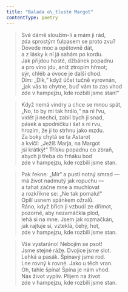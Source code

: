 ```yaml
---
title: "Balada o\_tlusté Margot"
contentType: poetry
---
```


<section>

> Své dámě sloužím-li a mám ji rád,  
> zda sprostým ťulpasem se proto zvu?  
> Dovede moc a opětovně dát,  
> a z lásky k ní já sahám po kordu.  
> Jak přijdou hosté, džbánek popadnu  
> a pro víno jdu, aniž ztropím hřmot;  
> sýr, chléb a ovoce je další chod.  
> Dím: „Dík,“ když účet tučně vyrovnán,  
> „jak vás to chytne, buď vám to zas vhod  
> zde v hampejzu, kde rozbili jsme stan!“

> Když nemá vindry a chce se mnou spát,  
> „No, to by mi tak hrálo,“ na ni řvu,  
> vidět ji nechci, zabil bych ji snad,  
> pásek a spodničku i šat s ní rvu,  
> hrozím, že jí to strhnu jako mzdu.  
> Za boky chytá se ta Astarot  
> a kvičí: „Ježíš Marja, na Margot  
> jsi krátký!“ Třísku popadnu co zbraň,  
> abych ji třeba do frňáku bod  
> zde v hampejzu, kde rozbili jsme stan.

> Pak řekne: „Mír“ a pustí notný smrad —  
> má život nadmutý jak ropuchu —  
> a tahat začne mne a muchlovat  
> a rozkřikne se: „Ne tak pomalu!“  
> Opilí usnem spánkem ožralů.  
> Ráno, když břich ji vzbudí ze dřímot,  
> pozorně, aby nezamáčkla plod,  
> lehá si na mne. Jsem jak rozmačkán,  
> jak rajtuje si, vzteklá, čehý, hot,  
> zde v hampejzu, kde rozbili jsme stan.

> Vše vystaráno! Nebojím se psot!  
> Jsme stejné ráže. Dvojice jsme slot.  
> Lehká a pasák. Špinavý jsme rod.  
> Lne rovný k rovné. Jako u těch vran.  
> Oh, tahle špína! Špína je nám vhod.  
> Nás život vypliv. Plijem na život  
> zde v hampejzu, kde rozbili jsme stan.

</section>
